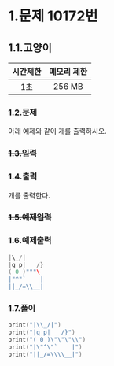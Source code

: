 # 1.문제 10172번

## 1.1.고양이

시간제한|메모리 제한
|:---:|:---:|
|1초|256 MB

### 1.2.문제
아래 예제와 같이 개를 출력하시오.

### ~~1.3.입력~~

### 1.4.출력

개를 출력한다.

### ~~1.5.예제입력~~

### 1.6.예제출력
```swift
|\_/|
|q p|   /}
( 0 )"""\
|"^"`    |
||_/=\\__|
 ```

### 1.7.풀이
```swift
print("|\\_/|")
print("|q p|   /}")
print("( 0 )\"\"\"\\")
print("|\"^\"`    |")
print("||_/=\\\\__|")
```
